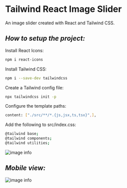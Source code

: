 # Tailwind React Image Slider

An image slider created with React and Tailwind CSS.

## _How to setup the project:_

Install React Icons:

```sh
npm i react-icons
```

Install Tailwind CSS:

```sh
npm i --save-dev tailwindcss
```

Create a Tailwind config file:

```sh
npx tailwindcss init -p
```

Configure the template paths:

```sh
content: ["./src/**/*.{js,jsx,ts,tsx}",],
```

Add the following to src/index.css:

```sh
@tailwind base;
@tailwind components;
@tailwind utilities;
```

![image info](https://github.com/TDMwangi/tailwind-react-image-slider/blob/main/public/img/fullscreen.png)

## _Mobile view:_

![image info](https://github.com/TDMwangi/tailwind-react-image-slider/blob/main/public/img/mobile.png)
